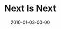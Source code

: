 ---
layout: message
category: message
series: "Next"
title: "Next Is Next"
date: 2010-01-03-00-00
message_id: 595
sc-permalink-url: "http://soundcloud.com/crdschurch/next-is-next"
audio: "http://s3.amazonaws.com/crossroads-media/messages/audio/Next1.mp3"
audio-duration: "41:01"
description: "Brian Tome discusses what it means to do what's next instead of worrying about what's five steps ahead."
video: "http://s3.amazonaws.com/crossroads-media/messages/video/Next1.mp4"
video-duration: "41:01"
yt-video-id: "u96tHyLDyRA"
video-image: "http://s3.amazonaws.com/crossroads-media/images/Next1-still.jpg"
tag: 
 - tome
explicit: false
---